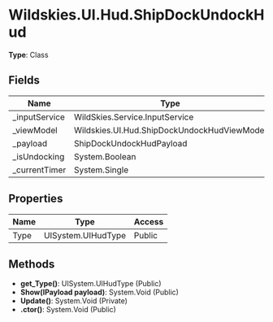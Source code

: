 ﻿# Wildskies.UI.Hud.ShipDockUndockHud

**Type**: Class

## Fields

| Name | Type | Access |
|------|------|--------|
| _inputService | WildSkies.Service.InputService | Private |
| _viewModel | Wildskies.UI.Hud.ShipDockUndockHudViewModel | Private |
| _payload | ShipDockUndockHudPayload | Private |
| _isUndocking | System.Boolean | Private |
| _currentTimer | System.Single | Private |

## Properties

| Name | Type | Access |
|------|------|--------|
| Type | UISystem.UIHudType | Public |

## Methods

- **get_Type()**: UISystem.UIHudType (Public)
- **Show(IPayload payload)**: System.Void (Public)
- **Update()**: System.Void (Private)
- **.ctor()**: System.Void (Public)

